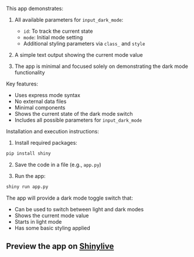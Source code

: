 This app demonstrates:

1. All available parameters for `input_dark_mode`:
   - `id`: To track the current state
   - `mode`: Initial mode setting
   - Additional styling parameters via `class_` and `style`

2. A simple text output showing the current mode value

3. The app is minimal and focused solely on demonstrating the dark mode functionality

Key features:
- Uses express mode syntax
- No external data files
- Minimal components
- Shows the current state of the dark mode switch
- Includes all possible parameters for `input_dark_mode`

Installation and execution instructions:
1. Install required packages:
```bash
pip install shiny
```

2. Save the code in a file (e.g., `app.py`)

3. Run the app:
```bash
shiny run app.py
```

The app will provide a dark mode toggle switch that:
- Can be used to switch between light and dark modes
- Shows the current mode value
- Starts in light mode
- Has some basic styling applied
## Preview the app on [Shinylive](https://shinylive.io/py/app/#h=0&code=NobwRAdghgtgpmAXAAjFADugdOgnmAGlQGMB7CAFzkqVQDMAnUmZAZwAsBLCXZTmdKQYVkDOFGIVOANzgAdCI2ZsuPLHAAe6Ma1Z8BQkd3QBXCkROciYiABM4DBQoDEyAIK3byAGLkRbgHc4VmY4ZABhAGVIhUssdnFbAH0ySmoKAAoFZBzkOIAJABUAWQAZDIByAB4AG24Aa1E4GoBeOTBWClwa4IS4CnbkdjE6NrB2Cgp0VkQAelniWwgAK1YsYhrSE1s6GqgxdeZZqGWoDVm6gCNWWbo-AFooIJD4WYA2LAAWLAAmBd1jjUalgYNx1rp2gA+CoASgUcIgLmQkX6yHQUAA5mFSOgpORWLFODhMXAkjiKKwMlIKD0xgARfaNYqkezIOlwGCkdpEOicIFQS60woMExwBEKAKcCjsPJEva4LYUJKsTj2S77DIwxDZXKS6WyrAqtUarU63K5OLGMxJWyMpKc+wZVVjB3yMAI83muLDTVmz2WiCmJWsOr2BhZSDc5DtAByJhglwcyFIdGQl24BMIyFBEBaAAYiDAzi0AIx5gvIaRQGqilo-PMe3J+vUyuLEfa2TXaiCei1E9sMZIJKBhiMMhhMllhACiGlg6B67Ubvb95oAAjYw1gqBoBj3e8h7KniCYGDYla6u6uD2IKKee3R2uFT+fs1OUCArRQQVPNQBfdprxyICDXQCNCi4PROD0KBDw5fEKAYKA8R7FND0ZN9WToEwIEkThyGrKVcCwJcQJAlsDVsGQMg2KBdCSF0KHuABmJduwPf0iQoTE1k4Gi9nosY6Cge4QlDZBhPuTlyCjTpujgISHhVAAvOAUB+MQYAAblI-cOJyOJWHRCAIzZDDmVZQpSAxDEemQWd50XLNaME9oYFYe4fiXMA-wAXSAA)
